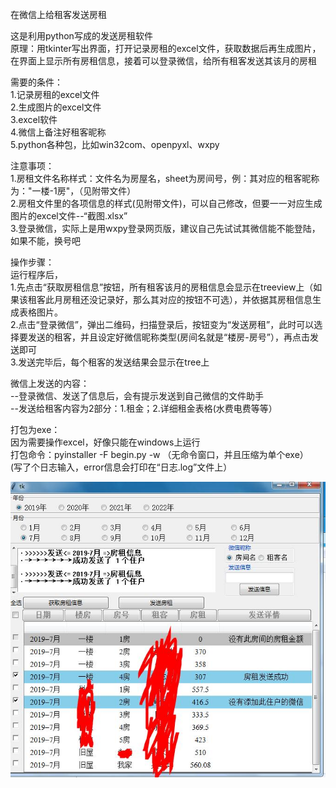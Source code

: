 在微信上给租客发送房租

这是利用python写成的发送房租软件  
原理：用tkinter写出界面，打开记录房租的excel文件，获取数据后再生成图片，在界面上显示所有房租信息，接着可以登录微信，给所有租客发送其该月的房租  

需要的条件：  
1.记录房租的excel文件  
2.生成图片的excel文件  
3.excel软件  
4.微信上备注好租客昵称  
5.python各种包，比如win32com、openpyxl、wxpy  

注意事项：  
1.房租文件名称样式：文件名为房屋名，sheet为房间号，例：其对应的租客昵称为："一楼-1房"，（见附带文件）  
2.房租文件里的各项信息的样式(见附带文件)，可以自己修改，但要一一对应生成图片的excel文件--“截图.xlsx”  
3.登录微信，实际上是用wxpy登录网页版，建议自己先试试其微信能不能登陆，如果不能，换号吧  

操作步骤：  
运行程序后，  
1.先点击“获取房租信息”按钮，所有租客该月的房租信息会显示在treeview上（如果该租客此月房租还没记录好，那么其对应的按钮不可选），并依据其房租信息生成表格图片。  
2.点击“登录微信”，弹出二维码，扫描登录后，按钮变为“发送房租”，此时可以选择要发送的租客，并且设定好微信昵称类型(房间名就是“楼房-房号”），再点击发送即可  
3.发送完毕后，每个租客的发送结果会显示在tree上  

微信上发送的内容：  
--登录微信、发送了信息后，会有提示发送到自己微信的文件助手  
--发送给租客内容为2部分：1.租金；2.详细租金表格(水费电费等等）  

打包为exe：  
因为需要操作excel，好像只能在windows上运行  
打包命令：pyinstaller -F begin.py -w （无命令窗口，并且压缩为单个exe）  
(写了个日志输入，error信息会打印在“日志.log”文件上）  



![image](https://github.com/zhishiluguoliu6/Send-rent-to-tenants-on-Wechat-/blob/master/%E7%A4%BA%E4%BE%8B%E5%9B%BE%E7%89%87/%E5%8F%91%E9%80%81%E4%BF%A1%E6%81%AF.jpg)
